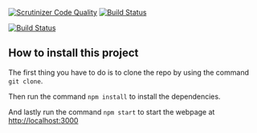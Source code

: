 [![Scrutinizer Code Quality](https://scrutinizer-ci.com/g/markusholmberg/jsramverk/badges/quality-score.png?b=master)](https://scrutinizer-ci.com/g/markusholmberg/jsramverk/?branch=master)
[![Build Status](https://scrutinizer-ci.com/g/markusholmberg/jsramverk/badges/build.png?b=master)](https://scrutinizer-ci.com/g/markusholmberg/jsramverk/build-status/master)

[![Build Status](https://travis-ci.org/markusholmberg/jsramverk.svg?branch=master)](https://travis-ci.org/markusholmberg/jsramverk)

## How to install this project

The first thing you have to do is to clone the repo by using the command `git clone`.

Then run the command `npm install` to install the dependencies.

And lastly run the command `npm start` to start the webpage at [http://localhost:3000](http://localhost:300)
